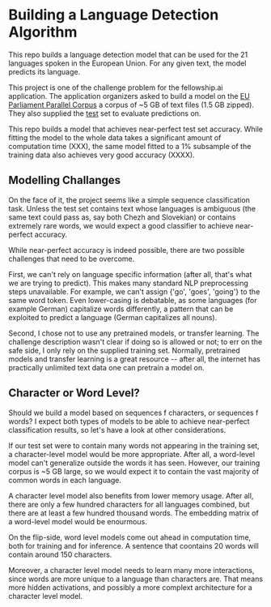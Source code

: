 # Building a Language Detection Algorithm

This repo builds a language detection model that can be used for the 21 languages spoken in the European Union. For any given text, the model predicts its language.

This project is one of the challenge problem for the fellowship.ai application. The application organizers asked to build a model on the [EU Parliament Parallel Corpus](http://www.statmt.org/europarl/) a corpus of ~5 GB of text files (1.5 GB zipped). They also supplied the [test](https://storage.googleapis.com/google-code-archive-downloads/v2/code.google.com/language-detection/europarl-test.zip) set to evaluate predictions on. 

This repo builds a model that achieves near-perfect test set accuracy. While fitting the model to the whole data takes a significant amount of computation time (XXX), the same model fitted to a 1% subsample of the training data also achieves very good accuracy (XXXX).

## Modelling Challanges

On the face of it, the project seems like a simple sequence classification task. Unless the test set contains text whose languages is ambiguous (the same text could pass as, say both Chezh and Slovekian) or contains extremely rare words, we would expect a good classifier to achieve near-perfect accuracy.

While near-perfect accuracy is indeed possible, there are two possible challenges that need to be overcome.

First, we can't rely on language specific information (after all, that's what we are trying to predict). This makes many standard NLP preprocessing steps unavailable. For example, we can't assign {'go', 'goes', 'going'} to the same word token. Even lower-casing is debatable, as some languages (for example German) capitalize words differently, a pattern that can be exploited to predict a language (German capitalizes all nouns).

Second, I chose not to use any pretrained models, or transfer learning. The challenge description wasn't clear if doing so is allowed or not; to err on the safe side, I only rely on the supplied training set. Normally, pretrained models and transfer learning is a great resource -- after all, the internet has practically unlimited text data one can pretrain a model on.

## Character or Word Level?

Should we build a model based on sequences f characters, or sequences f words? I expect both types of models to be able to achieve near-perfect classification results, so let's have a look at other considerations.

If our test set were to contain many words not appearing in the training set, a character-level model would be more appropriate. After all, a word-level model can't generalize outside the words it has seen. However, our training corpus is ~5 GB large, so we would expect it to contain the vast majority of common words in each language. 

A character level model also benefits from lower memory usage. After all, there are only a few hundred characters for all languages combined, but there are at least a few hundred thousand words. The embedding matrix of a word-level model would be enourmous.

On the flip-side, word level models come out ahead in computation time, both for training and for inference. A sentence that coontains 20 words will contain around 150 characters.

Moreover, a character level model needs to learn many more interactions, since words are more unique to a language than characters are. That means more hidden activations, and possibly a more complext architecture for a character level model.